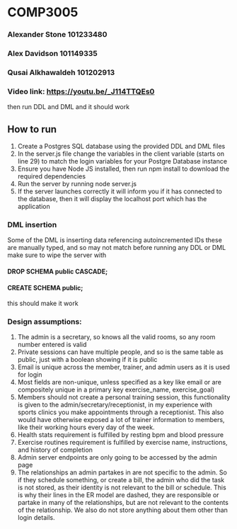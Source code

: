 # COMP3005

### Alexander Stone 101233480
### Alex Davidson 101149335
### Qusai Alkhawaldeh 101202913

### Video link: https://youtu.be/_J114TTQEs0




then run DDL and DML and it should work

## How to run
1. Create a Postgres SQL database using the provided DDL and DML files
2. In the server.js file change the variables in the client variable (starts on line 29) to match the login variables for your Postgre Database instance
3. Ensure you have Node JS installed, then run npm install to download the required dependencies
4. Run the server by running node server.js
5. If the server launches correctly it will inform you if it has connected to the database, then it will display the localhost port which has the application

### DML insertion
Some of the DML is inserting data referencing autoincremented IDs
these are manually typed, and so may not match
before running any DDL or DML make sure to wipe the server with 
####   DROP SCHEMA public CASCADE;
####   CREATE SCHEMA public;
this should make it work


### Design assumptions:
1. The admin is a secretary, so knows all the valid rooms, so any room number entered is valid
2. Private sessions can have multiple people, and so is the same table as public, just with a boolean showing if it is public
3. Email is unique across the member, trainer, and admin users as it is used for login
4. Most fields are non-unique, unless specified as a key like email or are compositely unique in a primary key exercise_name, exercise_goal)
5. Members should not create a personal training session, this functionality is given to the admin/secretary/receptionist, in my experience with sports clinics you make appointments through a receptionist. This also would have otherwise exposed a lot of trainer information to members, like their working hours every day of the week.
6. Health stats requirement is fulfilled by resting bpm and blood pressure
7. Exercise routines requirement is fulfilled by exercise name, instructions, and history of completion
8. Admin server endpoints are only going to be accessed by the admin page
9. The relationships an admin partakes in are not specific to the admin. So if they schedule something, or create a bill, the admin who did the task is not stored, as their identity is not relevant to the bill or schedule. This is why their lines in the ER model are dashed, they are responsible or partake in many of the relationships, but are not relevant to the contents of the relationship. We also do not store anything about them other than login details.

